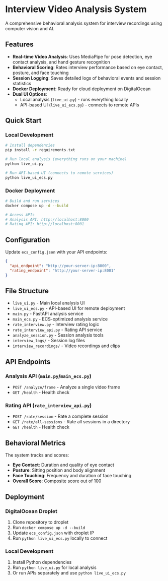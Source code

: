 # Interview Video Analysis System

A comprehensive behavioral analysis system for interview recordings using computer vision and AI.

## Features

- **Real-time Video Analysis**: Uses MediaPipe for pose detection, eye contact analysis, and hand gesture recognition
- **Behavioral Scoring**: Rates interview performance based on eye contact, posture, and face touching
- **Session Logging**: Saves detailed logs of behavioral events and session statistics
- **Docker Deployment**: Ready for cloud deployment on DigitalOcean
- **Dual UI Options**: 
  - Local analysis (`live_ui.py`) - runs everything locally
  - API-based UI (`live_ui_ecs.py`) - connects to remote APIs

## Quick Start

### Local Development
```bash
# Install dependencies
pip install -r requirements.txt

# Run local analysis (everything runs on your machine)
python live_ui.py

# Run API-based UI (connects to remote services)
python live_ui_ecs.py
```

### Docker Deployment
```bash
# Build and run services
docker compose up -d --build

# Access APIs
# Analysis API: http://localhost:8000
# Rating API: http://localhost:8001
```

## Configuration

Update `ecs_config.json` with your API endpoints:
```json
{
  "api_endpoint": "http://your-server-ip:8000",
  "rating_endpoint": "http://your-server-ip:8001"
}
```

## File Structure

- `live_ui.py` - Main local analysis UI
- `live_ui_ecs.py` - API-based UI for remote deployment
- `main.py` - FastAPI analysis service
- `main_ecs.py` - ECS-optimized analysis service
- `rate_interview.py` - Interview rating logic
- `rate_interview_api.py` - Rating API service
- `analyze_session.py` - Session analysis tools
- `interview_logs/` - Session log files
- `interview_recordings/` - Video recordings and clips

## API Endpoints

### Analysis API (`main.py`/`main_ecs.py`)
- `POST /analyze/frame` - Analyze a single video frame
- `GET /health` - Health check

### Rating API (`rate_interview_api.py`)
- `POST /rate/session` - Rate a complete session
- `GET /rate/all-sessions` - Rate all sessions in a directory
- `GET /health` - Health check

## Behavioral Metrics

The system tracks and scores:
- **Eye Contact**: Duration and quality of eye contact
- **Posture**: Sitting position and body alignment
- **Face Touching**: Frequency and duration of face touching
- **Overall Score**: Composite score out of 100

## Deployment

### DigitalOcean Droplet
1. Clone repository to droplet
2. Run `docker compose up -d --build`
3. Update `ecs_config.json` with droplet IP
4. Run `python live_ui_ecs.py` locally to connect

### Local Development
1. Install Python dependencies
2. Run `python live_ui.py` for local analysis
3. Or run APIs separately and use `python live_ui_ecs.py` 
